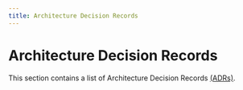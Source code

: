 ```yaml
---
title: Architecture Decision Records
---
```

# Architecture Decision Records

This section contains a list of Architecture Decision Records [(ADRs)](https://cognitect.com/blog/2011/11/15/documenting-architecture-decisions).